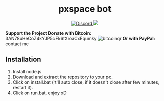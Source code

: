 <h1 align="center">pxspace bot</h1>
<p align="center">
    <a href="https://discord.gg/CxG3f7S">
        <img src="https://img.shields.io/discord/675323046680330261.svg?label=Discord&logo=discord" alt="Discord"/>
    </a>
     <a href="https://raw.githubusercontent.com/Felipefury/pxspace-bot/master/ignore_folder/qr.png">
        <img src="https://img.shields.io/badge/donate-bitcoin-yellow">
    </a>
</p>

**Support the Project
Donate with Bitcoin:** 3AN78uHeCoZ4kYJP5cFk6tXroaCxEqumky
![bitcoinqr](https://raw.githubusercontent.com/Felipefury/pxspace-bot/master/ignore_folder/qr.png)
**Or with PayPal:** contact me

## Installation

1. Install node.js
2. Download and extract the repository to your pc.
3. Click on install.bat (it'll auto close, if it doesn't close after few minutes, restart it).
4. Click on run.bat, enjoy xD
